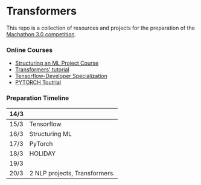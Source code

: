 # Transformers
This repo is a collection of resources and projects for the preparation of the [Machathon 3.0 competition](https://www.facebook.com/events/1004102850228797?ref=newsfeed).

### Online Courses
- [Structuring an ML Project Course](https://www.coursera.org/learn/machine-learning-projects?specialization=deep-learning#syllabus)
- [Transformers' tutorial](https://www.tensorflow.org/text/tutorials/transformer)
- [Tensorflow-Developer Specialization](https://www.coursera.org/professional-certificates/tensorflow-in-practice)
- [PYTORCH Toutrial](https://youtu.be/c36lUUr864M)



### Preparation Timeline

| 14/3 |                               |   
|------|-------------------------------|
| 15/3 | Tensorflow                    |
| 16/3 | Structuring ML                |
| 17/3 | PyTorch                       |
| 18/3 | HOLIDAY                       |
| 19/3 |                               |
| 20/3 | 2 NLP projects, Transformers. |
